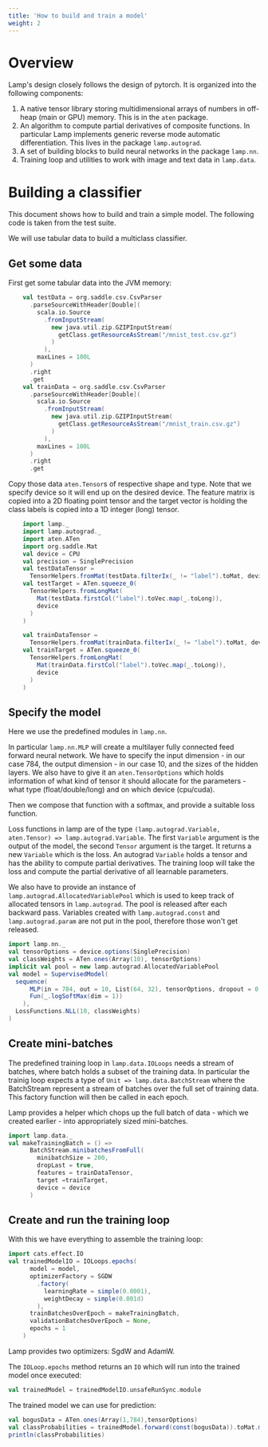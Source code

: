 ```yaml
---
title: 'How to build and train a model'
weight: 2
---
```


# Overview

Lamp's design closely follows the design of pytorch. It is organized into the following components:

1. A native tensor library storing multidimensional arrays of numbers in off-heap (main or GPU) memory. This is in the `aten` package. 
2. An algorithm to compute partial derivatives of composite functions. In particular Lamp implements generic reverse mode automatic differentiation. This lives in the package `lamp.autograd`.
3. A set of building blocks to build neural networks in the package `lamp.nn`.
4. Training loop and utilities to work with image and text data in `lamp.data`.

# Building a classifier

This document shows how to build and train a simple model. The following code is taken from the test suite.

We will use tabular data to build a multiclass classifier.

## Get some data

First get some tabular data into the JVM memory:

```scala mdoc
    val testData = org.saddle.csv.CsvParser
      .parseSourceWithHeader[Double](
        scala.io.Source
          .fromInputStream(
            new java.util.zip.GZIPInputStream(
              getClass.getResourceAsStream("/mnist_test.csv.gz")
            )
          ),
        maxLines = 100L
      )
      .right
      .get
    val trainData = org.saddle.csv.CsvParser
      .parseSourceWithHeader[Double](
        scala.io.Source
          .fromInputStream(
            new java.util.zip.GZIPInputStream(
              getClass.getResourceAsStream("/mnist_train.csv.gz")
            )
          ),
        maxLines = 100L
      )
      .right
      .get
```

Copy those data `aten.Tensor`s of respective shape and type. Note that we specify device so it will end up on the desired device.
The feature matrix is copied into a 2D floating point tensor and the target vector is holding the class labels is copied into a 1D integer (long) tensor.
```scala mdoc
    import lamp._
    import lamp.autograd._
    import aten.ATen
    import org.saddle.Mat
    val device = CPU
    val precision = SinglePrecision
    val testDataTensor =
      TensorHelpers.fromMat(testData.filterIx(_ != "label").toMat, device, precision)
    val testTarget = ATen.squeeze_0(
      TensorHelpers.fromLongMat(
        Mat(testData.firstCol("label").toVec.map(_.toLong)),
        device
      )
    )

    val trainDataTensor =
      TensorHelpers.fromMat(trainData.filterIx(_ != "label").toMat, device,precision)
    val trainTarget = ATen.squeeze_0(
      TensorHelpers.fromLongMat(
        Mat(trainData.firstCol("label").toVec.map(_.toLong)),
        device
      )
    )
```

## Specify the model

Here we use the predefined modules in `lamp.nn`. 

In particular `lamp.nn.MLP` will create a multilayer
fully connected feed forward neural network. We have to specify the input dimension - in our case 784,
the output dimension - in our case 10, and the sizes of the hidden layers. 
We also have to give it an `aten.TensorOptions` which holds information of what kind of tensor it should allocate for the parameters - what type (float/double/long) and on which device (cpu/cuda).

Then we compose that function with a softmax, and provide a suitable loss function. 

Loss functions in lamp are of the type `(lamp.autograd.Variable, aten.Tensor) => lamp.autograd.Variable`. The first `Variable` argument is the output of the model, the second `Tensor` argument is the target. It returns a new `Variable` which is the loss. An autograd `Variable` holds a tensor and has the ability to compute partial derivatives. The training loop will take the loss and compute the partial derivative of all learnable parameters.

We also have to provide an instance of `lamp.autograd.AllocatedVariablePool` which is used to keep track of allocated tensors in `lamp.autograd`. The pool is released after each backward pass. Variables created with `lamp.autograd.const` and `lamp.autograd.param` are not put in the pool, therefore those won't get released. 

```scala mdoc
import lamp.nn._
val tensorOptions = device.options(SinglePrecision)
val classWeights = ATen.ones(Array(10), tensorOptions)
implicit val pool = new lamp.autograd.AllocatedVariablePool
val model = SupervisedModel(
  sequence(
      MLP(in = 784, out = 10, List(64, 32), tensorOptions, dropout = 0.2),
      Fun(_.logSoftMax(dim = 1))
    ),
  LossFunctions.NLL(10, classWeights)
)
```

## Create mini-batches

The predefined training loop in `lamp.data.IOLoops` needs a stream of batches, where batch holds a subset of the training data.
In particular the trainig loop expects a type of `Unit => lamp.data.BatchStream` 
where the BatchStream represent a stream of batches over the full set of training data. 
This factory function will then be called in each epoch.

Lamp provides a helper which chops up the full batch of data - which we created earlier - 
into appropriately sized mini-batches.
```scala mdoc
import lamp.data._
val makeTrainingBatch = () =>
      BatchStream.minibatchesFromFull(
        minibatchSize = 200,
        dropLast = true,
        features = trainDataTensor,
        target =trainTarget,
        device = device
      )
```

## Create and run the training loop

With this we have everything to assemble the training loop:

```scala mdoc
import cats.effect.IO
val trainedModelIO = IOLoops.epochs(
      model = model,
      optimizerFactory = SGDW
        .factory(
          learningRate = simple(0.0001),
          weightDecay = simple(0.001d)
        ),
      trainBatchesOverEpoch = makeTrainingBatch,
      validationBatchesOverEpoch = None,
      epochs = 1
    )
```

Lamp provides two optimizers: SgdW and AdamW.

The `IOLoop.epochs` method returns an `IO` which will run into the trained model once executed:

```scala mdoc
val trainedModel = trainedModelIO.unsafeRunSync.module
```

The trained model we can use for prediction:
```scala mdoc
val bogusData = ATen.ones(Array(1,784),tensorOptions)
val classProbabilities = trainedModel.forward(const(bogusData)).toMat.map(math.exp)
println(classProbabilities)
```